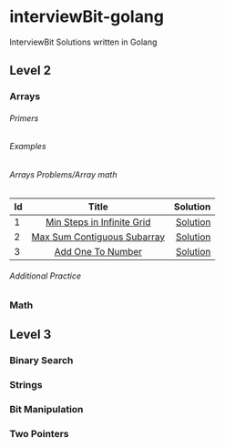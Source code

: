 # interviewBit-golang
InterviewBit Solutions written in Golang


## Level 2
### Arrays

###### Primers


###### Examples

###### Arrays Problems/Array math

| Id | Title           | Solution  |
| -- |:---------------:| ---------:|
| 1  | [Min Steps in Infinite Grid](https://www.interviewbit.com/problems/min-steps-in-infinite-grid/) | [Solution](arrays/problems/minStepsInInfiniteGrid.go) |
| 2  | [Max Sum Contiguous Subarray](https://www.interviewbit.com/problems/max-sum-contiguous-subarray/) |   [Solution](arrays/problems/maxSumContiguousSubarray.go) |
| 3  | [Add One To Number](https://www.interviewbit.com/problems/add-one-to-number/)      |    [Solution](arrays/problems/addOneToNumber.go) |

###### Additional Practice


### Math

## Level 3
### Binary Search
### Strings
### Bit Manipulation
### Two Pointers
